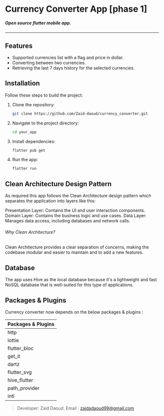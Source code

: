 # Currency Converter App [phase 1]
##### Open source flutter mobile app.
------
## Features
- Supported currencies list with a flag and price in dollar.
- Converting between two currencies.
- Retrieving the last 7 days history for the selected currencies.

## Installation

Follow these steps to build the project:

1. Clone the repository:
   ```bash
   git clone https://github.com/Zaid-daoud/currency_converter.git

2. Navigate to the project directory:
   ```bash
   cd your_app

3. Install dependencies:
   ```bash
   flutter pub get

4. Run the app:
   ```bash
   flutter run

## Clean Architecture Design Pattern
As required this app follows the Clean Architecture design pattern which separates the application into layers like this:

Presentation Layer: Contains the UI and user interaction components.
Domain Layer: Contains the business logic and use cases.
Data Layer: Manages data access, including databases and network calls.

###### Why Clean Architecture?

Clean Architecture provides a clear separation of concerns, making the codebase modular and easier to maintain and to add a new features.

## Database
The app uses Hive as the local database because it's a lightweight and fast NoSQL database that is well-suited for this type of applications.

## Packages & Plugins

Currency converter now depends on the below packages & plugins :

| Packages & Plugins |
| ------ |
| http  |
| lottie  |
| flutter_bloc |
| get_it  |
| dartz  |
| flutter_svg |
| hive_flutter |
| path_provider |
| intl |

> Developer: Zaid Daoud.
> Email : zaidadaoud99@gmail.com